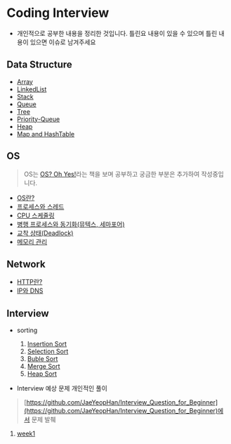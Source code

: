 # Coding Interview

- 개인적으로 공부한 내용을 정리한 것입니다. 틀린요 내용이 있을 수 있으며 틀린 내용이 있으면 이슈로 남겨주세요

## Data Structure

- [Array](./DataStructure/Array/Array.md)
- [LinkedList](./DataStructure/LinkedList/LinkedList.md)
- [Stack](./DataStructure/StackAndQueue/Stack.md)
- [Queue](./DataStructure/StackAndQueue/Queue.md)
- [Tree](./DataStructure/Tree/Tree.md)
- [Priority-Queue](./DataStructure/StackAndQueue/PriorityQueue.md)
- [Heap](./DataStructure/Tree/Heap.md)
- [Map and HashTable](./DataStructure/Map/Maps.md)

## OS

> OS는 [OS? Oh Yes!](http://www.aladin.co.kr/shop/wproduct.aspx?ItemId=4412844)라는 책을 보며 공부하고 궁금한 부분은 추가하여 작성중입니다.
- [OS란?](./OS/WhatIsOS.md)
- [프로세스와 스레드](./OS/ProcessAndThread.md)
- [CPU 스케줄링](./OS/CPUScheduling.md)
- [병행 프로세스와 동기화(뮤텍스, 세마포어)](./OS/Synchronization.md)
- [교착 상태(Deadlock)](./OS/Deadlock.md)
- [메모리 관리](./OS/Memory.md)

## Network

- [HTTP란?](./Network/WebBrowser.md)
- [IP와 DNS](./Network/IPAndDNS.md)

## Interview

- sorting
  1. [Insertion Sort](./Interview/sorting/insertionSort.js)
  2. [Selection Sort](./Interview/sorting/selectionSort.js)
  3. [Buble Sort](./Interview/sorting/bubleSort.js)
  4. [Merge Sort](./Interview/sorting/mergeSort.js)
  5. [Heap Sort](./Interview/sorting/heapSort.js)

- Interview 예상 문제 개인적인 풀이
> [https://github.com/JaeYeopHan/Interview_Question_for_Beginner](https://github.com/JaeYeopHan/Interview_Question_for_Beginner)에서 문제 발췌
  1. [week1](./Interview/question/week1.md)